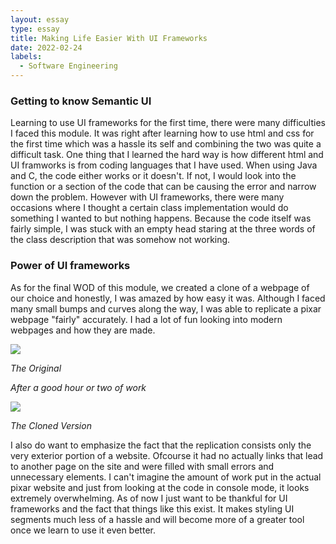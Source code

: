 ```yaml
---
layout: essay
type: essay
title: Making Life Easier With UI Frameworks
date: 2022-02-24
labels:
  - Software Engineering
---
```


### Getting to know Semantic UI         

Learning to use UI frameworks for the first time, there were many difficulties I faced this module. It was right after learning how to use html and css for the first time which was a hassle its self and combining the two was quite a difficult task. One thing that I learned the hard way is how different html and UI framworks is from coding languages that I have used. When using Java and C, the code either works or it doesn't. If not, I would look into the function or a section of the code that can be causing the error and narrow down the problem. However with UI frameworks, there were many occasions where I thought a certain class implementation would do something I wanted to but nothing happens. Because the code itself was fairly simple, I was stuck with an empty head staring at the three words of the class description that was somehow not working. 

### Power of UI frameworks

As for the final WOD of this module, we created a clone of a webpage of our choice and honestly, I was amazed by how easy it was. Although I faced many small bumps and curves along the way, I was able to replicate a pixar webpage "fairly" accurately. I had a lot of fun looking into modern webpages and how they are made. 

<img class="ui medium image"  src="original_pixar.png">

*The Original*

*After a good hour or two of work*

<img class="ui medium image" src="clone_pixar.png">
 
 *The Cloned Version*
 

I also do want to emphasize the fact that the replication consists only the very exterior portion of a website. Ofcourse it had no actually links that lead to another page on the site and were filled with small errors and unnecessary elements. I can't imagine the amount of work put in the actual pixar website and just from looking at the code in console mode, it looks extremely overwhelming. As of now I just want to be thankful for UI frameworks and the fact that things like this exist. It makes styling UI segments much less of a hassle and will become more of a greater tool once we learn to use it even better.


